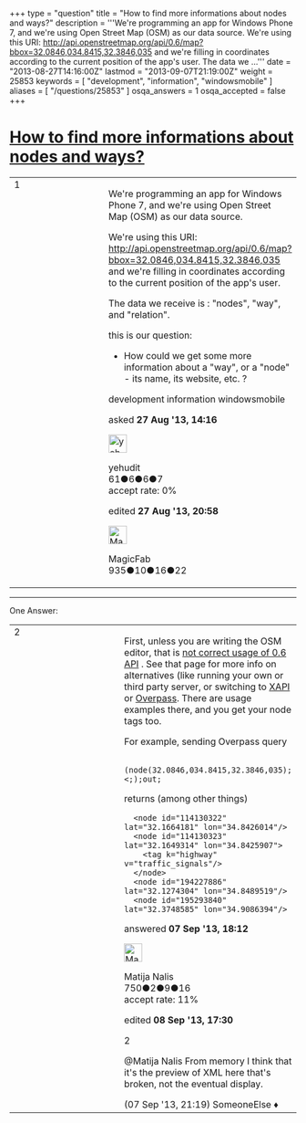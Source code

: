 +++
type = "question"
title = "How to find more informations about nodes and ways?"
description = '''We&#x27;re programming an app for Windows Phone 7, and we&#x27;re using Open Street Map (OSM) as our data source. We&#x27;re using this URI: http://api.openstreetmap.org/api/0.6/map?bbox=32.0846,034.8415,32.3846,035  and we&#x27;re filling in coordinates according to the current position of the app&#x27;s user. The data we ...'''
date = "2013-08-27T14:16:00Z"
lastmod = "2013-09-07T21:19:00Z"
weight = 25853
keywords = [ "development", "information", "windowsmobile" ]
aliases = [ "/questions/25853" ]
osqa_answers = 1
osqa_accepted = false
+++

<div class="headNormal">

# [How to find more informations about nodes and ways?](/questions/25853/how-to-find-more-informations-about-nodes-and-ways)

</div>

<div id="main-body">

<div id="askform">

<table id="question-table" style="width:100%;">
<colgroup>
<col style="width: 50%" />
<col style="width: 50%" />
</colgroup>
<tbody>
<tr>
<td style="width: 30px; vertical-align: top"><div class="vote-buttons">
<span id="post-25853-upvote" class="ajax-command post-vote up" rel="nofollow" title="I like this post (click again to cancel)"> </span>
<div id="post-25853-score" class="post-score" title="current number of votes">
1
</div>
<span id="post-25853-downvote" class="ajax-command post-vote down" rel="nofollow" title="I dont like this post (click again to cancel)"> </span> <span id="favorite-mark" class="ajax-command favorite-mark" rel="nofollow" title="mark/unmark this question as favorite (click again to cancel)"> </span>
<div id="favorite-count" class="favorite-count">
&#10;</div>
</div></td>
<td><div id="item-right">
<div class="question-body">
<p>We're programming an app for Windows Phone 7, and we're using Open Street Map (OSM) as our data source.</p>
<p>We're using this URI: <a href="http://api.openstreetmap.org/api/0.6/map?bbox=32.0846,034.8415,32.3846,035">http://api.openstreetmap.org/api/0.6/map?bbox=32.0846,034.8415,32.3846,035</a> and we're filling in coordinates according to the current position of the app's user.</p>
<p>The data we receive is : "nodes", "way", and "relation".</p>
<p>this is our question:</p>
<ul>
<li>How could we get some more information about a "way", or a "node" - its name, its website, etc. ?</li>
</ul>
</div>
<div id="question-tags" class="tags-container tags">
<span class="post-tag tag-link-development" rel="tag" title="see questions tagged &#39;development&#39;">development</span> <span class="post-tag tag-link-information" rel="tag" title="see questions tagged &#39;information&#39;">information</span> <span class="post-tag tag-link-windowsmobile" rel="tag" title="see questions tagged &#39;windowsmobile&#39;">windowsmobile</span>
</div>
<div id="question-controls" class="post-controls">
&#10;</div>
<div class="post-update-info-container">
<div class="post-update-info post-update-info-user">
<p>asked <strong>27 Aug '13, 14:16</strong></p>
<img src="https://secure.gravatar.com/avatar/6c46c949a16eb63b46f46a16b1a61f46?s=32&amp;d=identicon&amp;r=g" class="gravatar" width="32" height="32" alt="yehudit&#39;s gravatar image" />
<p><span>yehudit</span><br />
<span class="score" title="61 reputation points">61</span><span title="6 badges"><span class="badge1">●</span><span class="badgecount">6</span></span><span title="6 badges"><span class="silver">●</span><span class="badgecount">6</span></span><span title="7 badges"><span class="bronze">●</span><span class="badgecount">7</span></span><br />
<span class="accept_rate" title="Rate of the user&#39;s accepted answers">accept rate:</span> <span title="yehudit has no accepted answers">0%</span></p>
</div>
<div class="post-update-info post-update-info-edited">
<p><span> edited <strong>27 Aug '13, 20:58</strong> </span></p>
<img src="https://secure.gravatar.com/avatar/0c12497903c6f3b2dd9f4d87deb127de?s=32&amp;d=identicon&amp;r=g" class="gravatar" width="32" height="32" alt="MagicFab&#39;s gravatar image" />
<p><span>MagicFab</span><br />
<span class="score" title="935 reputation points">935</span><span title="10 badges"><span class="badge1">●</span><span class="badgecount">10</span></span><span title="16 badges"><span class="silver">●</span><span class="badgecount">16</span></span><span title="22 badges"><span class="bronze">●</span><span class="badgecount">22</span></span></p>
</div>
</div>
<div id="comments-container-25853" class="comments-container">
&#10;</div>
<div id="comment-tools-25853" class="comment-tools">
&#10;</div>
<div class="clear">
&#10;</div>
<div id="comment-25853-form-container" class="comment-form-container">
&#10;</div>
<div class="clear">
&#10;</div>
</div></td>
</tr>
</tbody>
</table>

------------------------------------------------------------------------

<div class="tabBar">

<span id="sort-top"></span>

<div class="headQuestions">

One Answer:

</div>

</div>

<span id="26181"></span>

<div id="answer-container-26181" class="answer">

<table style="width:100%;">
<colgroup>
<col style="width: 50%" />
<col style="width: 50%" />
</colgroup>
<tbody>
<tr>
<td style="width: 30px; vertical-align: top"><div class="vote-buttons">
<span id="post-26181-upvote" class="ajax-command post-vote up" rel="nofollow" title="I like this post (click again to cancel)"> </span>
<div id="post-26181-score" class="post-score" title="current number of votes">
2
</div>
<span id="post-26181-downvote" class="ajax-command post-vote down" rel="nofollow" title="I dont like this post (click again to cancel)"> </span>
</div></td>
<td><div class="item-right">
<div class="answer-body">
<p>First, unless you are writing the OSM editor, that is <a href="http://wiki.openstreetmap.org/wiki/API_usage_policy">not correct usage of 0.6 API</a> . See that page for more info on alternatives (like running your own or third party server, or switching to <a href="http://wiki.openstreetmap.org/wiki/Xapi">XAPI</a> or <a href="http://wiki.openstreetmap.org/wiki/Overpass_API">Overpass</a>. There are usage examples there, and you get your node tags too.</p>
<p>For example, sending Overpass query</p>
<pre><code>  (node(32.0846,034.8415,32.3846,035);&lt;;);out;</code></pre>
<p>returns (among other things)</p>
<pre><code>  &lt;node id=&quot;114130322&quot; lat=&quot;32.1664181&quot; lon=&quot;34.8426014&quot;/&gt;
  &lt;node id=&quot;114130323&quot; lat=&quot;32.1649314&quot; lon=&quot;34.8425907&quot;&gt;
    &lt;tag k=&quot;highway&quot; v=&quot;traffic_signals&quot;/&gt;
  &lt;/node&gt;
  &lt;node id=&quot;194227886&quot; lat=&quot;32.1274304&quot; lon=&quot;34.8489519&quot;/&gt;
  &lt;node id=&quot;195293840&quot; lat=&quot;32.3748585&quot; lon=&quot;34.9086394&quot;/&gt;</code></pre>
</div>
<div class="answer-controls post-controls">
&#10;</div>
<div class="post-update-info-container">
<div class="post-update-info post-update-info-user">
<p>answered <strong>07 Sep '13, 18:12</strong></p>
<img src="https://secure.gravatar.com/avatar/666391973130e371bf8092f70c43df28?s=32&amp;d=identicon&amp;r=g" class="gravatar" width="32" height="32" alt="Matija%20Nalis&#39;s gravatar image" />
<p><span>Matija Nalis</span><br />
<span class="score" title="750 reputation points">750</span><span title="2 badges"><span class="badge1">●</span><span class="badgecount">2</span></span><span title="9 badges"><span class="silver">●</span><span class="badgecount">9</span></span><span title="16 badges"><span class="bronze">●</span><span class="badgecount">16</span></span><br />
<span class="accept_rate" title="Rate of the user&#39;s accepted answers">accept rate:</span> <span title="Matija Nalis has 2 accepted answers">11%</span></p>
</div>
<div class="post-update-info post-update-info-edited">
<p><span> edited <strong>08 Sep '13, 17:30</strong> </span></p>
</div>
</div>
<div id="comments-container-26181" class="comments-container">
<span id="26187"></span>
<div id="comment-26187" class="comment">
<div id="post-26187-score" class="comment-score">
2
</div>
<div class="comment-text">
<p><span>@Matija Nalis</span> From memory I think that it's the preview of XML here that's broken, not the eventual display.</p>
</div>
<div id="comment-26187-info" class="comment-info">
<span class="comment-age">(07 Sep '13, 21:19)</span> <span class="comment-user userinfo">SomeoneElse ♦</span>
</div>
</div>
</div>
<div id="comment-tools-26181" class="comment-tools">
&#10;</div>
<div class="clear">
&#10;</div>
<div id="comment-26181-form-container" class="comment-form-container">
&#10;</div>
<div class="clear">
&#10;</div>
</div></td>
</tr>
</tbody>
</table>

</div>

<div class="paginator-container-left">

</div>

</div>

</div>

